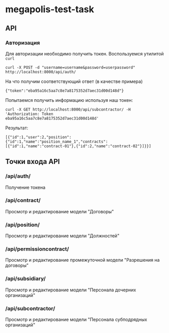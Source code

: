 # megapolis-test-task

## API
### Авторизация

Для авторизации необходимо получить токен. Воспользуемся утилитой <code>curl</code>

<code>curl -X POST -d "username=username&password=userpassword" http://localhost:8000/api/auth/</code>

На что получим соответствующий ответ (в качестве примера)

<code>{"token":"eba95a16c5aa7c8e7a8175352d7aec31d00d148d"}</code>

Попытаемся получить информацию используя наш токен:

<code>curl -X GET http://localhost:8000/api/subcontractor/ -H 'Authorization: Token eba95a16c5aa7c8e7a8175352d7aec31d00d148d'</code>

Результат:

<code>[{"id":1,"user":2,"position":{"id":1,"name":"position_name_1","contracts":[{"id":1,"name":"contract-01"},{"id":2,"name":"contract-02"}]}}]</code>

## Точки входа API
### /api/auth/
Получение токена

### /api/contract/
Просмотр и редактирование модели "Договоры"

### /api/position/
Просмотр и редактирование модели "Должностей"

### /api/permissioncontract/
Просмотр и редактирование промежуточной модели "Разрешения на договоры"

### /api/subsidiary/
Просмотр и редактирование модели "Персонала дочерних организаций"

### /api/subcontractor/
Просмотр и редактирование модели "Персонала субподрядных организаций"
